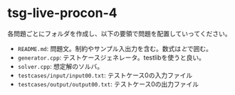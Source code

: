 # tsg-live-procon-4

各問題ごとにフォルダを作成し、以下の要領で問題を配置していってください。

* `README.md`: 問題文。制約やサンプル入出力を含む。数式は$と$で囲む。
* `generator.cpp`: テストケースジェネレータ。testlibを使うと良い。
* `solver.cpp`: 想定解のソルバ。
* `testcases/input/input00.txt`: テストケース0の入力ファイル
* `testcases/output/output00.txt`: テストケース0の出力ファイル

